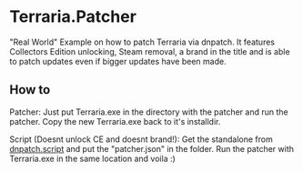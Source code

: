 # Terraria.Patcher
"Real World" Example on how to patch Terraria via dnpatch. It features Collectors Edition unlocking, Steam removal, a brand in the title and is able to patch updates even if bigger updates have been made.

## How to
Patcher: Just put Terraria.exe in the directory with the patcher and run the patcher. Copy the new Terraria.exe back to it's installdir.

Script (Doesnt unlock CE and doesnt brand!): Get the standalone from [dnpatch.script](https://github.com/ioncodes/dnpatch.script) and put the "patcher.json" in the folder. Run the patcher with Terraria.exe in the same location and voila :)
